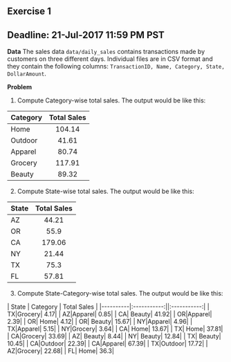 
## Exercise 1
## Deadline: 21-Jul-2017 11:59 PM PST

**Data**
The sales data `data/daily_sales` contains transactions made by customers on three different days. Individual files are in CSV format and they contain the following columns: `TransactionID, Name, Category, State, DollarAmount`. 

**Problem**
1. Compute Category-wise total sales. The output would be like this:

| Category | Total Sales |
|----------|:-----------:|
|Home|104.14|
|Outdoor|41.61|
|Apparel|80.74|
|Grocery|117.91|
| Beauty|89.32|

2. Compute State-wise total sales. The output would be like this:

| State | Total Sales |
|----------|:-----------:|
| AZ|   44.21|
| OR|    55.9|
| CA|  179.06|
| NY|   21.44|
| TX|    75.3|
| FL|   57.81|


3. Compute State-Category-wise total sales. The output would be like this:

| State | Category | Total Sales |
|----------|:-----------:||:-----------:|
| TX|Grocery|    4.17|
| AZ|Apparel|    0.85|
| CA| Beauty|   41.92|
| OR|Apparel|    2.39|
| OR|   Home|    4.12|
| OR| Beauty|   15.67|
| NY|Apparel|    4.96|
| TX|Apparel|    5.15|
| NY|Grocery|    3.64|
| CA|   Home|   13.67|
| TX|   Home|   37.81|
| CA|Grocery|   33.69|
| AZ| Beauty|    8.44|
| NY| Beauty|   12.84|
| TX| Beauty|   10.45|
| CA|Outdoor|   22.39|
| CA|Apparel|   67.39|
| TX|Outdoor|   17.72|
| AZ|Grocery|   22.68|
| FL|   Home|    36.3|



